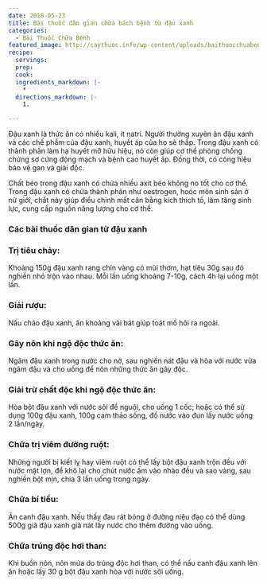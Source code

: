 ```yaml
---
date: 2018-05-23
title: Bài thuốc dân gian chữa bách bệnh từ đậu xanh
categories:
  - Bài Thuốc Chữa Bệnh
featured_image: http://caythuoc.info/wp-content/uploads/baithuocchuabenhtudauxanh.png
recipe:
  servings:  
  prep:  
  cook:  
  ingredients_markdown: |-
    * 
  directions_markdown: |-
    1. 

---
```

Đậu xanh là thức ăn có nhiều kali, ít natri. Người thường xuyên ăn đậu xanh và các chế phẩm của đậu xanh, huyết áp của họ sẽ thấp. Trong đậu xanh có thành phần làm hạ huyết mỡ hữu hiệu, nó còn giúp cơ thể phòng chống chứng sơ cứng động mạch và bệnh cao huyết áp. Đồng thời, có công hiệu bảo vệ gan và giải độc.

Chất béo trong đậu xanh có chứa nhiều axit béo không no tốt cho cơ thể. Trong đậu xanh có chứa thành phân như oestrogen, hoóc môn sinh sản ở nữ giới, chất này giúp điều chỉnh mất cân bằng kích thích tố, làm tăng sinh lực, cung cấp nguồn năng lượng cho cơ thể.

<h3>Các bài thuốc dân gian từ đậu xanh</h3>

<h3>Trị tiêu chảy:</h3> Khoảng 150g đậu xanh rang chín vàng có mùi thơm, hạt tiêu 30g sau đó nghiền nhỏ trộn vào nhau. Mỗi lần uống khoảng 7-10g, cách 4h lại uống một lần.

<h3>Giải rượu:</h3> Nấu cháo đậu xanh, ăn khoảng vài bát giúp toát mồ hôi ra ngoài.

<h3>Gây nôn khi ngộ độc thức ăn:</h3> Ngâm đậu xanh trong nước cho nở, sau nghiền nát đậu và hòa với nước vừa ngâm đậu và cho uống để nôn những thức ăn gây độc.

<h3>Giải trừ chất độc khi ngộ độc thức ăn:</h3> Hòa bột đậu xanh với nước sôi để nguội, cho uống 1 cốc; hoặc có thể sử dụng 100g đậu xanh, 100g cam thảo sống, đổ nước vào đun lấy nước uống 2 lần/ngày.

<h3>Chữa trị viêm đường ruột:</h3> Những người bị kiết lỵ hay viêm ruột có thể lấy bột đậu xanh trộn đều với nước mật lợn, để khô lại cho chút nước ấm vào nhào đều và sao vàng, sau nghiền bột mịn, chia 3 lần uống trong ngày.

<h3>Chữa bí tiểu:</h3> Ăn canh đậu xanh. Nếu thấy đau rát bỏng ở đường niệu đạo có thể dùng 500g giá đậu xanh giã nát lấy nước cho thêm đường vào uống.

<h3>Chữa trúng độc hơi than:</h3> Khi buồn nôn, nôn mửa do trúng độc hơi than, có thể nấu canh đậu xanh lên ăn hoặc lấy 30 g bột đậu xanh hòa với nước sôi uống.
